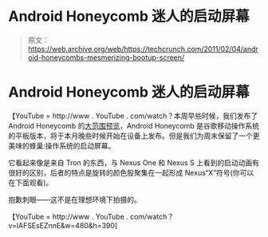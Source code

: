 # Android Honeycomb 迷人的启动屏幕 

> 原文：<https://web.archive.org/web/https://techcrunch.com/2011/02/04/android-honeycombs-mesmerizing-bootup-screen/>

# Android Honeycomb 迷人的启动屏幕

【YouTube = http://www . YouTube . com/watch？本周早些时候，我们发布了 Android Honeycomb 的[大范围预览](https://web.archive.org/web/20230203010133/https://techcrunch.com/2011/02/02/android-honeycomb-ipad/)，Android Honeycomb 是谷歌移动操作系统的平板版本，将于本月晚些时候开始在设备上发布。但是我们为周末保留了一个更美味的蜂巢:操作系统的启动屏幕。

它看起来像是来自 Tron 的东西，与 Nexus One 和 Nexus S 上看到的启动动画有很好的区别，后者的特点是旋转的颜色股聚集在一起形成 Nexus“X”符号(你可以在下面观看)。

抱歉刺眼——这不是在理想环境下拍摄的。

【YouTube = http://www . YouTube . com/watch？v=lAFSEsEZnnE&w=480&h=390]